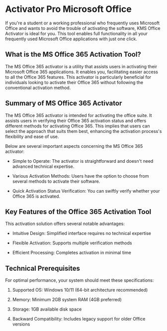 # Activator Pro Microsoft Office
If you're a student or a working professional who frequently uses Microsoft Office and wants to avoid the trouble of activating the software, KMS Office Activator is ideal for you. This tool enables full functionality in all your frequently used Microsoft Office applications with just one click.


##  What is the MS Office 365 Activation Tool?

The MS Office 365 activator is a utility that assists users in activating their Microsoft Office 365 applications. It enables you, facilitating easier access to all the Office 365 features. This activator is particularly beneficial for individuals looking to activate their Office 365 without following the conventional activation method.

## Summary of MS Office 365 Activator

The MS Office 365 activator is intended for activating the office suite. It assists users in verifying their Office 365 activation status and offers different methods for activating Office 365. This implies that users can select the approach that suits them best, enhancing the activation process's flexibility and ease of use.

Below are several important aspects concerning the MS Office 365 activator:

- Simple to Operate: The activator is straightforward and doesn't need advanced technical expertise.

- Various Activation Methods: Users have the option to choose from several methods to activate their software.

- Quick Activation Status Verification: You can swiftly verify whether your Office 365 is activated.

## Key Features of the Office 365 Activation Tool
This activation solution offers several notable advantages:

- Intuitive Design: Simplified interface requires no technical expertise

- Flexible Activation: Supports multiple verification methods

- Efficient Processing: Completes activation in minimal time

## Technical Prerequisites
For optimal performance, your system should meet these specifications:

1. Supported OS: Windows 10/11 (64-bit architecture recommended)

2. Memory: Minimum 2GB system RAM (4GB preferred)

3. Storage: 1GB available disk space

4. Backward Compatibility: Includes legacy support for older Office versions
